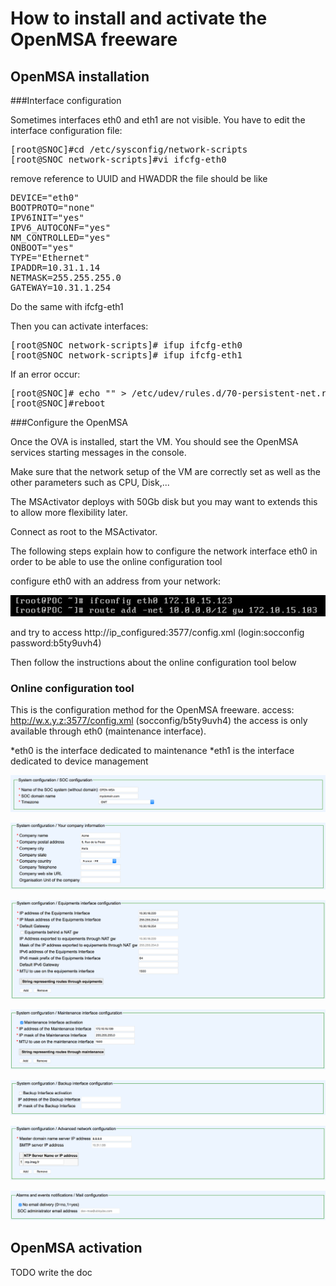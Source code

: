 # How to install and activate the OpenMSA freeware
## OpenMSA installation
###Interface configuration

Sometimes interfaces eth0 and eth1 are not visible. You have to edit the interface configuration file:
<pre>
[root@SNOC]#cd /etc/sysconfig/network-scripts
[root@SNOC network-scripts]#vi ifcfg-eth0
</pre>
remove reference to UUID and HWADDR the file should be like
<pre>
DEVICE="eth0"
BOOTPROTO="none"
IPV6INIT="yes"
IPV6_AUTOCONF="yes"
NM_CONTROLLED="yes"
ONBOOT="yes"
TYPE="Ethernet"
IPADDR=10.31.1.14
NETMASK=255.255.255.0
GATEWAY=10.31.1.254
</pre>
Do the same with ifcfg-eth1

Then you can activate interfaces:
<pre>
[root@SNOC network-scripts]# ifup ifcfg-eth0
[root@SNOC network-scripts]# ifup ifcfg-eth1
</pre>
If an error occur:
<pre>
[root@SNOC]# echo "" > /etc/udev/rules.d/70-persistent-net.rules
[root@SNOC]#reboot
</pre>

###Configure the OpenMSA

Once the OVA is installed, start the VM. You should see the OpenMSA services starting messages in the console.

Make sure that the network setup of the VM are correctly set as well as the other parameters such as CPU, Disk,...

The MSActivator deploys with 50Gb disk but you may want to extends this to allow more flexibility later.

Connect as root to the MSActivator.

The following steps explain how to configure the network interface eth0 in order to be able to use the online configuration tool

configure eth0 with an address from your network:

![install_ip_config.png](Images/OpenMSA_installation_ifconfig.png)

and try to access http://ip_configured:3577/config.xml (login:socconfig password:b5ty9uvh4)

Then follow the instructions about the online configuration tool below

### Online configuration tool

This is the configuration method for the OpenMSA freeware.
access: http://w.x.y.z:3577/config.xml (socconfig/b5ty9uvh4) 
the access is only available through eth0 (maintenance interface). 

*eth0 is the interface dedicated to maintenance 
*eth1 is the interface dedicated to device management

![UBIqube_SOC_Configurator_1.png](Images/UBIqube_SOC_Configurator_1.png)

![UBIqube_SOC_Configurator_2.png](Images/UBIqube_SOC_Configurator_2.png)

![UBIqube_SOC_Configurator_3.png](Images/UBIqube_SOC_Configurator_3.png)

![UBIqube_SOC_Configurator_4.png](Images/UBIqube_SOC_Configurator_4.png)

![UBIqube_SOC_Configurator_5.png](Images/UBIqube_SOC_Configurator_5.png)

![UBIqube_SOC_Configurator_6.png](Images/UBIqube_SOC_Configurator_6.png)

![UBIqube_SOC_Configurator_7.png](Images/UBIqube_SOC_Configurator_7.png)




## OpenMSA activation
TODO write the doc
